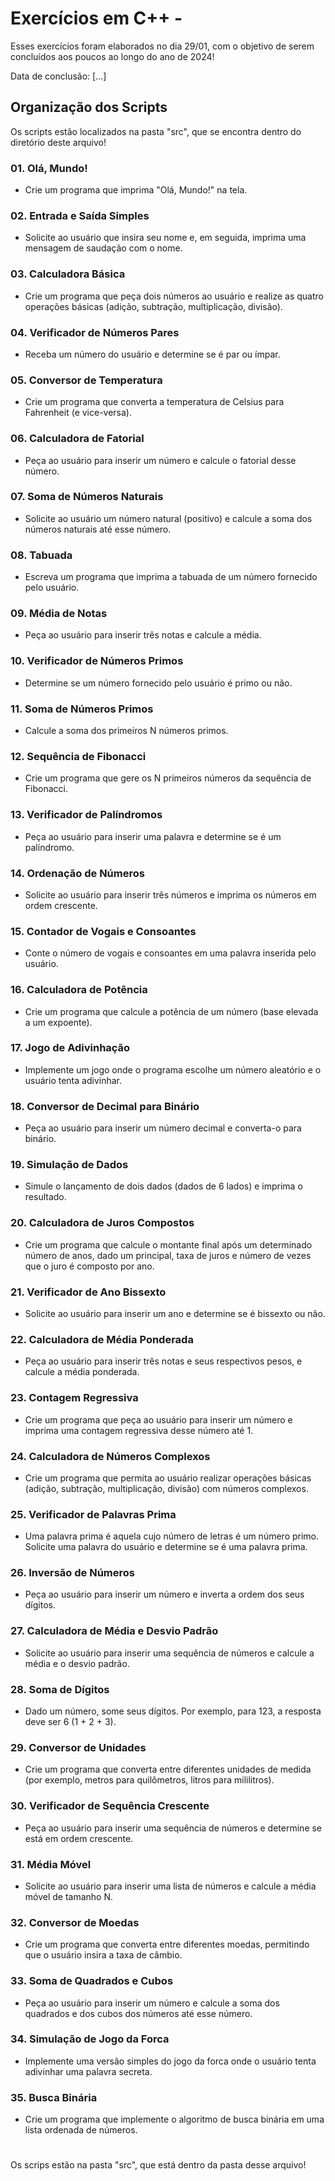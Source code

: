 # Exercícios em C++ - 
Esses exercícios foram elaborados no dia 29/01, com o objetivo de serem concluídos aos poucos ao longo do ano de 2024!

Data de conclusão: [...]
## Organização dos Scripts
Os scripts estão localizados na pasta "src", que se encontra dentro do diretório deste arquivo!
### 01. **Olá, Mundo!**
   - Crie um programa que imprima "Olá, Mundo!" na tela.

### 02. **Entrada e Saída Simples**
   - Solicite ao usuário que insira seu nome e, em seguida, imprima uma mensagem de saudação com o nome.

### 03. **Calculadora Básica**
   - Crie um programa que peça dois números ao usuário e realize as quatro operações básicas (adição, subtração, multiplicação, divisão).

### 04. **Verificador de Números Pares**
   - Receba um número do usuário e determine se é par ou ímpar.

### 05. **Conversor de Temperatura**
   - Crie um programa que converta a temperatura de Celsius para Fahrenheit (e vice-versa).

### 06. **Calculadora de Fatorial**
   - Peça ao usuário para inserir um número e calcule o fatorial desse número.

### 07. **Soma de Números Naturais**
   - Solicite ao usuário um número natural (positivo) e calcule a soma dos números naturais até esse número.

### 08. **Tabuada**
   - Escreva um programa que imprima a tabuada de um número fornecido pelo usuário.

### 09. **Média de Notas**
   - Peça ao usuário para inserir três notas e calcule a média.

### 10. **Verificador de Números Primos**
- Determine se um número fornecido pelo usuário é primo ou não.

### 11. **Soma de Números Primos**
- Calcule a soma dos primeiros N números primos.

### 12. **Sequência de Fibonacci**
- Crie um programa que gere os N primeiros números da sequência de Fibonacci.

### 13. **Verificador de Palíndromos**
- Peça ao usuário para inserir uma palavra e determine se é um palíndromo.

### 14. **Ordenação de Números**
- Solicite ao usuário para inserir três números e imprima os números em ordem crescente.

### 15. **Contador de Vogais e Consoantes**
- Conte o número de vogais e consoantes em uma palavra inserida pelo usuário.

### 16. **Calculadora de Potência**
- Crie um programa que calcule a potência de um número (base elevada a um expoente).

### 17. **Jogo de Adivinhação**
- Implemente um jogo onde o programa escolhe um número aleatório e o usuário tenta adivinhar.

### 18. **Conversor de Decimal para Binário**
- Peça ao usuário para inserir um número decimal e converta-o para binário.

### 19. **Simulação de Dados**
- Simule o lançamento de dois dados (dados de 6 lados) e imprima o resultado.

### 20. **Calculadora de Juros Compostos**
- Crie um programa que calcule o montante final após um determinado número de anos, dado um principal, taxa de juros e número de vezes que o juro é composto por ano.

### 21. **Verificador de Ano Bissexto**
   - Solicite ao usuário para inserir um ano e determine se é bissexto ou não.

### 22. **Calculadora de Média Ponderada**
   - Peça ao usuário para inserir três notas e seus respectivos pesos, e calcule a média ponderada.

### 23. **Contagem Regressiva**
   - Crie um programa que peça ao usuário para inserir um número e imprima uma contagem regressiva desse número até 1.

### 24. **Calculadora de Números Complexos**
   - Crie um programa que permita ao usuário realizar operações básicas (adição, subtração, multiplicação, divisão) com números complexos.

### 25. **Verificador de Palavras Prima**
   - Uma palavra prima é aquela cujo número de letras é um número primo. Solicite uma palavra do usuário e determine se é uma palavra prima.

### 26. **Inversão de Números**
   - Peça ao usuário para inserir um número e inverta a ordem dos seus dígitos.

### 27. **Calculadora de Média e Desvio Padrão**
   - Solicite ao usuário para inserir uma sequência de números e calcule a média e o desvio padrão.

### 28. **Soma de Dígitos**
   - Dado um número, some seus dígitos. Por exemplo, para 123, a resposta deve ser 6 (1 + 2 + 3).

### 29. **Conversor de Unidades**
   - Crie um programa que converta entre diferentes unidades de medida (por exemplo, metros para quilômetros, litros para mililitros).

### 30. **Verificador de Sequência Crescente**
   - Peça ao usuário para inserir uma sequência de números e determine se está em ordem crescente.

### 31. **Média Móvel**
   - Solicite ao usuário para inserir uma lista de números e calcule a média móvel de tamanho N.

### 32. **Conversor de Moedas**
   - Crie um programa que converta entre diferentes moedas, permitindo que o usuário insira a taxa de câmbio.

### 33. **Soma de Quadrados e Cubos**
   - Peça ao usuário para inserir um número e calcule a soma dos quadrados e dos cubos dos números até esse número.

### 34. **Simulação de Jogo da Forca**
   - Implemente uma versão simples do jogo da forca onde o usuário tenta adivinhar uma palavra secreta.

### 35. **Busca Binária**
   - Crie um programa que implemente o algoritmo de busca binária em uma lista ordenada de números.
#

Os scrips estão na pasta "src", que está dentro da pasta desse arquivo!